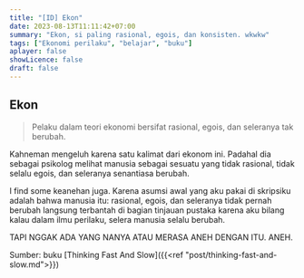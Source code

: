 ```yaml
---
title: "[ID] Ekon"
date: 2023-08-13T11:11:42+07:00
summary: "Ekon, si paling rasional, egois, dan konsisten. wkwkw" 
tags: ["Ekonomi perilaku", "belajar", "buku"]
aplayer: false
showLicence: false
draft: false
---
```


## Ekon
> Pelaku dalam teori ekonomi bersifat rasional, egois, dan seleranya tak berubah.

Kahneman mengeluh karena satu kalimat dari ekonom ini. Padahal dia sebagai psikolog melihat manusia sebagai sesuatu yang tidak rasional, tidak selalu egois, dan seleranya senantiasa berubah.

I find some keanehan juga. Karena asumsi awal yang aku pakai di skripsiku adalah bahwa manusia itu: rasional, egois, dan seleranya tidak pernah berubah langsung terbantah di bagian tinjauan pustaka karena aku bilang kalau dalam ilmu perilaku, selera manusia selalu berubah.

TAPI NGGAK ADA YANG NANYA ATAU MERASA ANEH DENGAN ITU. ANEH.

Sumber: buku [Thinking Fast And Slow]({{<ref "post/thinking-fast-and-slow.md">}})